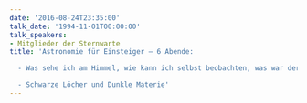 ```yaml
---
date: '2016-08-24T23:35:00'
talk_date: '1994-11-01T00:00:00'
talk_speakers:
- Mitglieder der Sternwarte
title: 'Astronomie für Einsteiger – 6 Abende:

  - Was sehe ich am Himmel, wie kann ich selbst beobachten, was war der Urknall?

  - Schwarze Löcher und Dunkle Materie'
---
```


